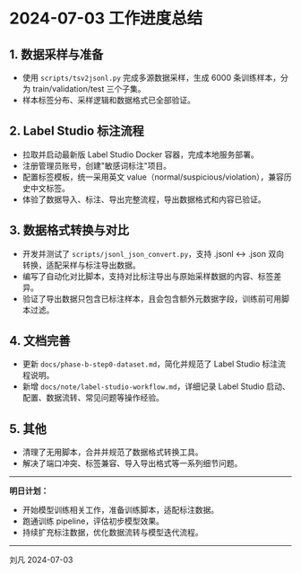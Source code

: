 # 2024-07-03 工作进度总结

## 1. 数据采样与准备

- 使用 `scripts/tsv2jsonl.py` 完成多源数据采样，生成 6000 条训练样本，分为 train/validation/test 三个子集。
- 样本标签分布、采样逻辑和数据格式已全部验证。

## 2. Label Studio 标注流程

- 拉取并启动最新版 Label Studio Docker 容器，完成本地服务部署。
- 注册管理员账号，创建"敏感词标注"项目。
- 配置标签模板，统一采用英文 value（normal/suspicious/violation），兼容历史中文标签。
- 体验了数据导入、标注、导出完整流程，导出数据格式和内容已验证。

## 3. 数据格式转换与对比

- 开发并测试了 `scripts/jsonl_json_convert.py`，支持 .jsonl <-> .json 双向转换，适配采样与标注导出数据。
- 编写了自动化对比脚本，支持对比标注导出与原始采样数据的内容、标签差异。
- 验证了导出数据只包含已标注样本，且会包含额外元数据字段，训练前可用脚本过滤。

## 4. 文档完善

- 更新 `docs/phase-b-step0-dataset.md`，简化并规范了 Label Studio 标注流程说明。
- 新增 `docs/note/label-studio-workflow.md`，详细记录 Label Studio 启动、配置、数据流转、常见问题等操作经验。

## 5. 其他

- 清理了无用脚本，合并并规范了数据格式转换工具。
- 解决了端口冲突、标签兼容、导入导出格式等一系列细节问题。

---

**明日计划：**

- 开始模型训练相关工作，准备训练脚本，适配标注数据。
- 跑通训练 pipeline，评估初步模型效果。
- 持续扩充标注数据，优化数据流转与模型迭代流程。

---

刘凡 2024-07-03
